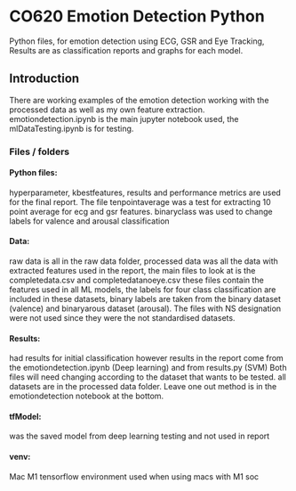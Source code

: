# CO620 Emotion Detection Python
 Python files, for emotion detection using ECG, GSR and Eye Tracking, Results are as classification reports and graphs for each model.
 
 ## Introduction
 
There are working examples of the emotion detection working with the processed data as well as my own feature extraction. emotiondetection.ipynb is the main jupyter notebook used, the mlDataTesting.ipynb is for testing. 

### Files / folders
#### Python files: 
hyperparameter, kbestfeatures, results and performance metrics are used for the final report. The file tenpointaverage was a test for extracting 10 point average for ecg and gsr features. binaryclass was used to change labels for valence and arousal classification 

#### Data: 
raw data is all in the raw data folder, processed data was all the data with extracted features used in the report, the main files to look at is the completedata.csv and completedatanoeye.csv these files contain the features used in all ML models, the labels for four class classification are included in these datasets, binary labels are taken from the binary dataset (valence) and binaryarous dataset (arousal). The files with NS designation were not used since they were the not standardised datasets. 

#### Results: 
had results for initial classification however results in the report come from the emotiondetection.ipynb (Deep learning) and from results.py (SVM) Both files will need changing according to the dataset that wants to be tested. all datasets are in the processed data folder. Leave one out method is in the emotiondetection notebook at the bottom.

#### tfModel: 
was the saved model from deep learning testing and not used in report

#### venv:
Mac M1 tensorflow environment used when using macs with M1 soc 

